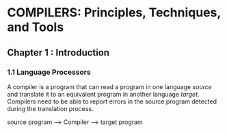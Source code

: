 # COMPILERS: Principles, Techniques, and Tools

## Chapter 1 : Introduction 

### 1.1 Language Processors
A compiler is a program that can read a program in one language *source* and translate it to an equivalent program in another language *target*.
Compilers need to be able to report errors in the source program detected during the translation process.

source program --> Compiler --> target program
